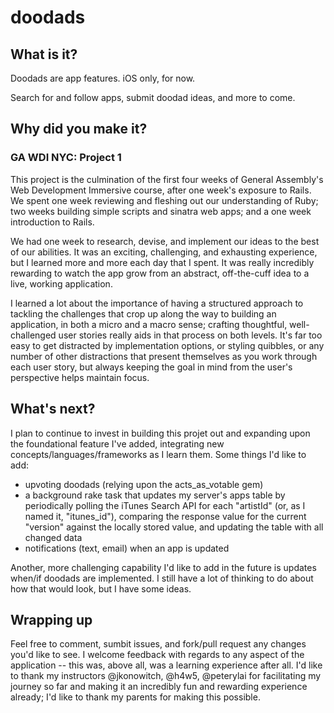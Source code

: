 doodads
=======

## What is it?

Doodads are app features. iOS only, for now.

Search for and follow apps, submit doodad ideas, and more to come.

## Why did you make it?
### GA WDI NYC: Project 1 

This project is the culmination of the first four weeks of General Assembly's Web Development Immersive course, after one week's exposure to Rails. We spent one week reviewing and fleshing out our understanding of Ruby; two weeks building simple scripts and sinatra web apps; and a one week introduction to Rails.

We had one week to research, devise, and implement our ideas to the best of our abilities. It was an exciting, challenging, and exhausting experience, but I learned more and more each day that I spent. It was really incredibly rewarding to watch the app grow from an abstract, off-the-cuff idea to a live, working application.

I learned a lot about the importance of having a structured approach to tackling the challenges that crop up along the way to building an application, in both a micro and a macro sense; crafting thoughtful, well-challenged user stories really aids in that process on both levels. It's far too easy to get distracted by implementation options, or styling quibbles, or any number of other distractions that present themselves as you work through each user story, but always keeping the goal in mind from the user's perspective helps maintain focus.

## What's next?

I plan to continue to invest in building this projet out and expanding upon the foundational feature I've added, integrating new concepts/languages/frameworks as I learn them. Some things I'd like to add: 

  * upvoting doodads (relying upon the acts_as_votable gem)
  * a background rake task that updates my server's apps table by periodically polling the iTunes Search API for each "artistId" (or, as I named it, "itunes_id"), comparing the response value for the current "version" against the locally stored value, and updating the table with all changed data
  * notifications (text, email) when an app is updated

Another, more challenging capability I'd like to add in the future is updates when/if doodads are implemented. I still have a lot of thinking to do about how that would look, but I have some ideas.

## Wrapping up

Feel free to comment, sumbit issues, and fork/pull request any changes you'd like to see. I welcome feedback with regards to any aspect of the application -- this was, above all, was a learning experience after all. I'd like to thank my instructors @jkonowitch, @h4w5, @peterylai for facilitating my journey so far and making it an incredibly fun and rewarding experience already; I'd like to thank my parents for making this possible.